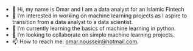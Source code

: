 - 👋 Hi, my name is Omar and I am a data analyst for an Islamic Fintech
- 👀 I’m interested in working on machine learning projects as I aspire to transition from a data analyst to a data scientist.
- 🌱 I’m currently learning the basics of machine learning in python.
- 💞️ I’m looking to collaborate on simple machine learning projects.
- 📫 How to reach me: omar.nousseir@hotmail.com.

<!---
Nousseir97/Nousseir97 is a ✨ special ✨ repository because its `README.md` (this file) appears on your GitHub profile.
You can click the Preview link to take a look at your changes.
--->
